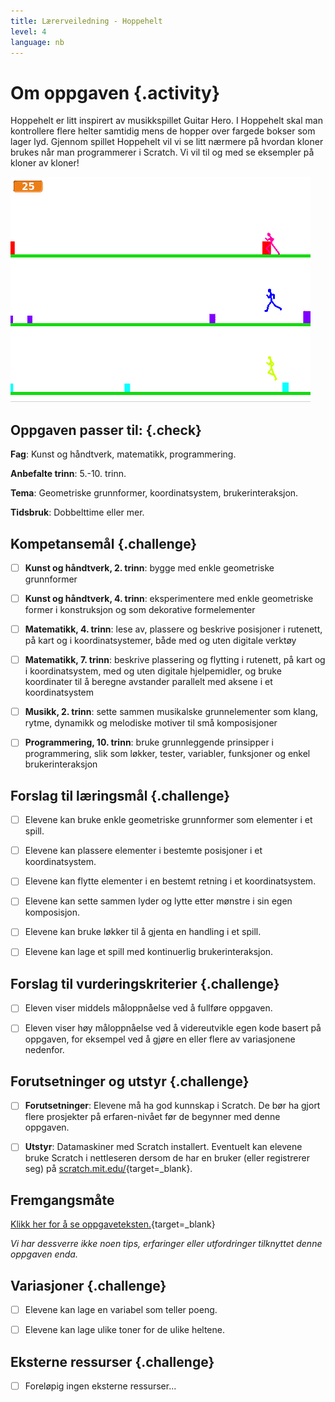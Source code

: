 ```yaml
---
title: Lærerveiledning - Hoppehelt
level: 4
language: nb
---
```


# Om oppgaven {.activity}

Hoppehelt er litt inspirert av musikkspillet Guitar Hero. I Hoppehelt skal man
kontrollere flere helter samtidig mens de hopper over fargede bokser som lager
lyd. Gjennom spillet Hoppehelt vil vi se litt nærmere på hvordan kloner brukes
når man programmerer i Scratch. Vi vil til og med se eksempler på kloner av
kloner!

![Illustrasjon av et ferdig hoppehelt spill](hoppehelt.png)

## Oppgaven passer til: {.check}

 __Fag__: Kunst og håndtverk, matematikk, programmering.
 
__Anbefalte trinn__: 5.-10. trinn.

__Tema__: Geometriske grunnformer, koordinatsystem, brukerinteraksjon.

__Tidsbruk__: Dobbelttime eller mer.

## Kompetansemål {.challenge}

- [ ] __Kunst og håndtverk, 2. trinn__: bygge med enkle geometriske grunnformer

- [ ] __Kunst og håndtverk, 4. trinn__: eksperimentere med enkle geometriske
      former i konstruksjon og som dekorative formelementer

- [ ] __Matematikk, 4. trinn__: lese av, plassere og beskrive posisjoner i
      rutenett, på kart og i koordinatsystemer, både med og uten digitale
      verktøy

- [ ] __Matematikk, 7. trinn__: beskrive plassering og flytting i rutenett, på
      kart og i koordinatsystem, med og uten digitale hjelpemidler, og bruke
      koordinater til å beregne avstander parallelt med aksene i et
      koordinatsystem

- [ ] __Musikk, 2. trinn__: sette sammen musikalske grunnelementer som klang,
      rytme, dynamikk og melodiske motiver til små komposisjoner

- [ ] __Programmering, 10. trinn__: bruke grunnleggende prinsipper i
      programmering, slik som løkker, tester, variabler, funksjoner og enkel
      brukerinteraksjon

## Forslag til læringsmål {.challenge}

- [ ] Elevene kan bruke enkle geometriske grunnformer som elementer i et spill.

- [ ] Elevene kan plassere elementer i bestemte posisjoner i et koordinatsystem.

- [ ] Elevene kan flytte elementer i en bestemt retning i et koordinatsystem.

- [ ] Elevene kan sette sammen lyder og lytte etter mønstre i sin egen
      komposisjon.

- [ ] Elevene kan bruke løkker til å gjenta en handling i et spill.

- [ ] Elevene kan lage et spill med kontinuerlig brukerinteraksjon.

## Forslag til vurderingskriterier {.challenge}

- [ ] Eleven viser middels måloppnåelse ved å fullføre oppgaven.

- [ ] Eleven viser høy måloppnåelse ved å videreutvikle egen kode basert på
      oppgaven, for eksempel ved å gjøre en eller flere av variasjonene
      nedenfor.

## Forutsetninger og utstyr {.challenge}

- [ ] __Forutsetninger__: Elevene må ha god kunnskap i Scratch. De bør ha gjort
      flere prosjekter på erfaren-nivået før de begynner med denne oppgaven.

- [ ] __Utstyr__: Datamaskiner med Scratch installert. Eventuelt kan elevene
      bruke Scratch i nettleseren dersom de har en bruker (eller registrerer
      seg) på [scratch.mit.edu/](http://scratch.mit.edu/){target=_blank}.

## Fremgangsmåte

[Klikk her for å se oppgaveteksten.](../hoppehelt/hoppehelt.html){target=_blank}

_Vi har dessverre ikke noen tips, erfaringer eller utfordringer tilknyttet denne
oppgaven enda._

## Variasjoner {.challenge}

- [ ] Elevene kan lage en variabel som teller poeng.

- [ ] Elevene kan lage ulike toner for de ulike heltene.

## Eksterne ressurser {.challenge}

- [ ] Foreløpig ingen eksterne ressurser...

